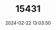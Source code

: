 ---
title: "15431"
category: "Orconectes wrighti"
draft: false
date: 2024-02-22 13:03:50
languages:
  English: ["Hardin Crayfish"]
---